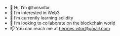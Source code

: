 - 👋 Hi, I’m @hmsvitor
- 👀 I’m interested in Web3
- 🌱 I’m currently learning solidity
- 💞️ I’m looking to collaborate on the blockchain world
- 📫 You can reach me at hermes.vitor@gmail.com

<!---
hmsvitor/hmsvitor is a ✨ special ✨ repository because its `README.md` (this file) appears on your GitHub profile.
You can click the Preview link to take a look at your changes.
--->
